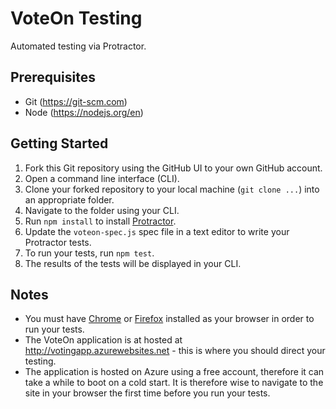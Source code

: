 # VoteOn Testing

Automated testing via Protractor.

## Prerequisites

* Git (https://git-scm.com)
* Node (https://nodejs.org/en)

## Getting Started

1. Fork this Git repository using the GitHub UI to your own GitHub account.
2. Open a command line interface (CLI).
3. Clone your forked repository to your local machine (`git clone ...`) into an appropriate folder.
4. Navigate to the folder using your CLI.
5. Run `npm install` to install [Protractor](http://angular.github.io/protractor/).
6. Update the `voteon-spec.js` spec file in a text editor to write your Protractor tests.
7. To run your tests, run `npm test`.
8. The results of the tests will be displayed in your CLI.

## Notes

* You must have [Chrome](https://www.google.com/chrome/) or [Firefox](https://www.mozilla.org/en-GB/firefox/) installed as your browser in order to run your tests.
* The VoteOn application is at hosted at http://votingapp.azurewebsites.net - this is where you should direct your testing.
* The application is hosted on Azure using a free account, therefore it can take a while to boot on a cold start. It is therefore wise to navigate to the site in your browser the first time before you run your tests.
